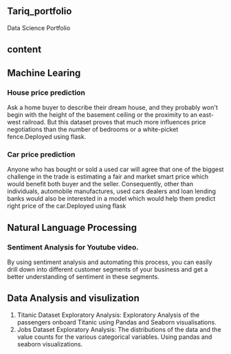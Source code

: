 ## Tariq_portfolio
Data Science Portfolio

##  content

##  Machine Learing

### House price prediction 
Ask a home buyer to describe their dream house, and they probably won't begin with the height of the basement ceiling or the proximity to an east-west railroad. But this dataset proves that much more influences price negotiations than the number of bedrooms or a white-picket fence.Deployed using flask.

### Car price prediction
 Anyone who has bought or sold a used car will agree that one of the biggest challenge in the trade is estimating a fair and market smart price which would benefit both buyer and the seller. Consequently, other than individuals, automobile manufactures, used cars dealers and loan lending banks would also be interested in a model which would help them predict right price of the car.Deployed using flask


##  Natural Language Processing

### Sentiment Analysis for Youtube video.
By using sentiment analysis and automating this process, you can easily drill down into different customer segments of your business and get a better understanding of sentiment in these segments.

##  Data Analysis and visulization

 1. Titanic Dataset Exploratory Analysis: Exploratory Analysis of the passengers onboard Titanic using Pandas and Seaborn visualisations.
 2. Jobs Dataset Exploratory Analysis: The distributions of the data and the value counts for the various categorical variables. Using pandas and seaborn visualizations.
